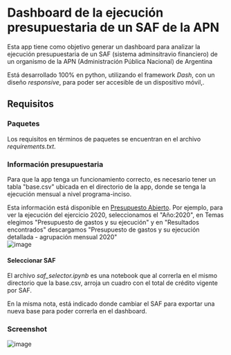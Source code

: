 # Dashboard de la ejecución presupuestaria de un SAF de la APN

Esta app tiene como objetivo generar un dashboard para analizar la ejecución presupuestaria de un SAF (sistema adminsitravio financiero) de un organismo de la APN (Administración Pública Nacional) de Argentina

Está desarrollado 100% en python, utilizando el framework _Dash_, con un diseño _responsive_, para poder ser accesible de un dispositivo móvil,. 

## Requisitos

### Paquetes
Los requisitos en términos de paquetes se encuentran en el archivo _requirements.txt_.

### Información presupuestaria
Para que la app tenga un funcionamiento correcto, es necesario tener un tabla "base.csv" ubicada en el directorio de la app, donde se tenga la ejecución mensual a nivel programa-inciso.

Esta información está disponible en [Presupuesto Abierto](https://www.presupuestoabierto.gob.ar/sici/datos-abiertos#). Por ejemplo, para ver la ejecución del ejercicio 2020, seleccionamos el "Año:2020", en Temas elegimos "Presupuesto de gastos y su ejecución" y en "Resultados encontrados" descargamos "Presupuesto de gastos y su ejecución detallada - agrupación mensual 2020"  
![image](https://user-images.githubusercontent.com/660448/109428493-165ba880-79d6-11eb-8a6e-7a4bb7358eda.png)

#### Seleccionar SAF

El archivo _saf_selector.ipynb_ es una notebook que al correrla en el mismo directorio que la base.csv, arroja un cuadro con el total de crédito vigente por SAF.

En la misma nota, está indicado donde cambiar el SAF para exportar una nueva base para poder correrla en el dashboard.

### Screenshot

![image](https://user-images.githubusercontent.com/660448/109428624-9aae2b80-79d6-11eb-9483-8a5ebb980af5.png)
